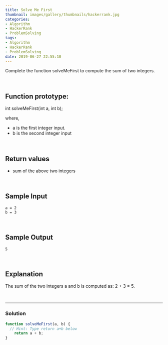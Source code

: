 ```yaml
---
title: Solve Me First
thumbnail: images/gallery/thumbnails/hackerrank.jpg
categories:
- Algorithm
- HackerRank
- ProblemSolving
tags:
- Algorithm
- HackerRank
- ProblemSolving
date: 2019-06-27 22:55:10
---
```

  
Complete the function solveMeFirst to compute the sum of two integers.

<br/>

## Function prototype:

int solveMeFirst(int a, int b);

where,

- a is the first integer input.
- b is the second integer input

<br/>
<!-- more -->

## Return values

- sum of the above two integers

<br/>

## Sample Input
```
a = 2
b = 3
```

<br/>

## Sample Output
```
5
```

<br/>

## Explanation

The sum of the two integers a and b is computed as: 2 + 3 = 5.

<br/>

---

### Solution

```javascript
function solveMeFirst(a, b) {
  // Hint: Type return a+b below  
    return a + b; 
}
```
